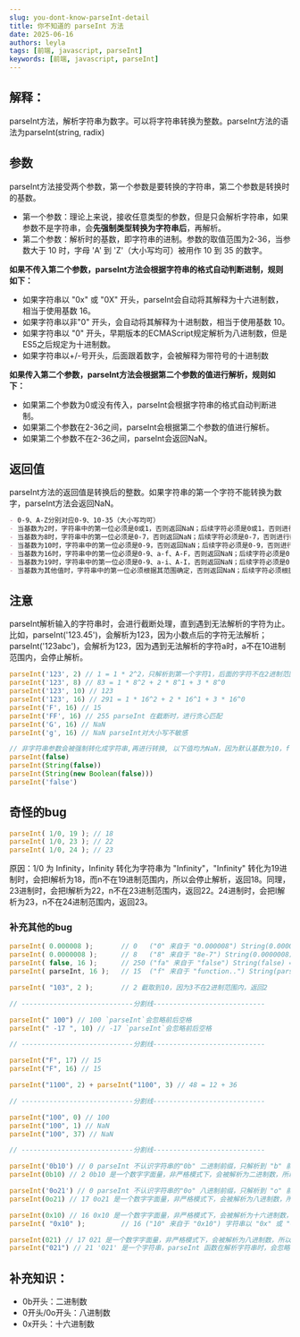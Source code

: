 ```yaml
---
slug: you-dont-know-parseInt-detail
title: 你不知道的 parseInt 方法
date: 2025-06-16
authors: leyla
tags: [前端, javascript, parseInt]
keywords: [前端, javascript, parseInt]
---
```

## 解释：
parseInt方法，解析字符串为数字。可以将字符串转换为整数。parseInt方法的语法为parseInt(string, radix)

## 参数
parseInt方法接受两个参数，第一个参数是要转换的字符串，第二个参数是转换时的基数。
- 第一个参数：理论上来说，接收任意类型的参数，但是只会解析字符串，如果参数不是字符串，会**先强制类型转换为字符串后**，再解析。
- 第二个参数：解析时的基数，即字符串的进制。参数的取值范围为2-36，当参数大于 10 时，字母 'A' 到 'Z'（大小写均可）被用作 10 到 35 的数字。

<!-- truncate -->

**如果不传入第二个参数，parseInt方法会根据字符串的格式自动判断进制，规则如下：**
- 如果字符串以 "0x" 或 "0X" 开头，parseInt会自动将其解释为十六进制数，相当于使用基数 16。
- 如果字符串以非"0" 开头，会自动将其解释为十进制数，相当于使用基数 10。
- 如果字符串以 "0" 开头，早期版本的ECMAScript规定解析为八进制数，但是ES5之后规定为十进制数。
- 如果字符串以+/-号开头，后面跟着数字，会被解释为带符号的十进制数
  
**如果传入第二个参数，parseInt方法会根据第二个参数的值进行解析，规则如下：**
- 如果第二个参数为0或没有传入，parseInt会根据字符串的格式自动判断进制。
- 如果第二个参数在2-36之间，parseInt会根据第二个参数的值进行解析。
- 如果第二个参数不在2-36之间，parseInt会返回NaN。

## 返回值
parseInt方法的返回值是转换后的整数。如果字符串的第一个字符不能转换为数字，parseInt方法会返回NaN。

```markdown
- 0-9、A-Z分别对应0-9、10-35（大小写均可）
- 当基数为2时，字符串中的第一位必须是0或1，否则返回NaN；后续字符必须是0或1，否则进行截断处理
- 当基数为8时，字符串中的第一位必须是0-7，否则返回NaN；后续字符必须是0-7，否则进行截断处理
- 当基数为10时，字符串中的第一位必须是0-9，否则返回NaN；后续字符必须是0-9，否则进行截断处理
- 当基数为16时，字符串中的第一位必须是0-9、a-f、A-F，否则返回NaN；后续字符必须是0-9、a-f、A-F，否则进行截断处理
- 当基数为19时，字符串中的第一位必须是0-9、a-i、A-I，否则返回NaN；后续字符必须是0-9、a-i、A-I，否则进行截断处理
- 当基数为其他值时，字符串中的第一位必须根据其范围确定，否则返回NaN；后续字符必须根据其范围确定，否则进行截断处理
```

## 注意
parseInt解析输入的字符串时，会进行截断处理，直到遇到无法解析的字符为止。比如，parseInt('123.45')，会解析为123，因为小数点后的字符无法解析；parseInt('123abc')，会解析为123，因为遇到无法解析的字符a时，a不在10进制范围内，会停止解析。

```js
parseInt('123', 2) // 1 = 1 * 2^2，只解析到第一个字符1，后面的字符不在2进制范围内
parseInt('123', 8) // 83 = 1 * 8^2 + 2 * 8^1 + 3 * 8^0
parseInt('123', 10) // 123
parseInt('123', 16) // 291 = 1 * 16^2 + 2 * 16^1 + 3 * 16^0
parseInt('F', 16) // 15
parseInt('FF', 16) // 255 parseInt 在截断时，进行贪心匹配
parseInt('G', 16) // NaN
parseInt('g', 16) // NaN parseInt对大小写不敏感
```


```js
// 非字符串参数会被强制转化成字符串,再进行转换, 以下值均为NaN，因为默认基数为10，f 不在10进制范围内
parseInt(false) 
parseInt(String(false))
parseInt(String(new Boolean(false)))
parseInt('false')
```

## 奇怪的bug
```js
parseInt( 1/0, 19 ); // 18
parseInt( 1/0, 23 ); // 22
parseInt( 1/0, 24 ); // 23
```
原因：1/0 为 Infinity，Infinity 转化为字符串为 "Infinity"，"Infinity" 转化为19进制时，会把I解析为18，而n不在19进制范围内，所以会停止解析，返回18。同理，23进制时，会把I解析为22，n不在23进制范围内，返回22。24进制时，会把I解析为23，n不在24进制范围内，返回23。

### 补充其他的bug
```js
parseInt( 0.000008 );       // 0   ("0" 来自于 "0.000008") String(0.000008) => "0.000008"
parseInt( 0.0000008 );      // 8   ("8" 来自于 "8e-7") String(0.0000008) => "8e-7"
parseInt( false, 16 );      // 250 ("fa" 来自于 "false") String(false) => "false"，截取到fa，因为l不在16进制范围内，返回fa
parseInt( parseInt, 16 );   // 15  ("f" 来自于 "function..") String(parseInt) => "function.."

parseInt( "103", 2 );       // 2 截取到10，因为3不在2进制范围内，返回2

// ----------------------------分割线----------------------------

parseInt(" 100") // 100 `parseInt`会忽略前后空格
parseInt(" -17 ", 10) // -17 `parseInt`会忽略前后空格

// ----------------------------分割线----------------------------

parseInt("F", 17) // 15
parseInt("F", 16) // 15

parseInt("1100", 2) + parseInt("1100", 3) // 48 = 12 + 36

// ----------------------------分割线----------------------------

parseInt("100", 0) // 100
parseInt("100", 1) // NaN
parseInt("100", 37) // NaN

// ----------------------------分割线----------------------------

parseInt('0b10') // 0 parseInt 不认识字符串的"0b" 二进制前缀，只解析到 "b" 前面的 0。
parseInt(0b10) // 2 0b10 是一个数字字面量，非严格模式下，会被解析为二进制数，所以0b10 = 1 * 2^1 = 2

parseInt('0o21') // 0 parseInt 不认识字符串的"0o" 八进制前缀，只解析到 "o" 前面的 0。
parseInt(0o21) // 17 0o21 是一个数字字面量，非严格模式下，会被解析为八进制数，所以0o21 = 2 * 8^1 + 1 * 8^0 = 17

parseInt(0x10) // 16 0x10 是一个数字字面量，非严格模式下，会被解析为十六进制数，所以0x10 = 1 * 16^1 + 0 * 16^0 = 16
parseInt( "0x10" );         // 16 ("10" 来自于 "0x10") 字符串以 "0x" 或 "0X" 开头，parseInt 会自动将其解释为十六进制数，相当于使用基数 16。截取掉0x，使用10进行解析，返回16。10 = 1 * 16^1 + 0 * 16^0

parseInt(021) // 17 021 是一个数字字面量，非严格模式下，会被解析为八进制数，所以021 = 2 * 8^1 + 1 * 8^0 = 17
parseInt("021") // 21 '021' 是一个字符串，parseInt 函数在解析字符串时，会忽略前导零。
```


## 补充知识：
- 0b开头：二进制数
- 0开头/0o开头：八进制数
- 0x开头：十六进制数
